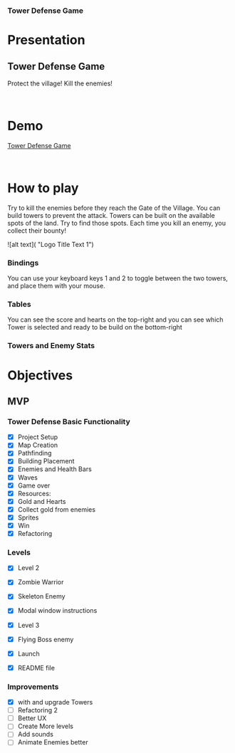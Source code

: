 <!-- @format -->

### Tower Defense Game

# Presentation

## Tower Defense Game

Protect the village! Kill the enemies!

<br>

# Demo

[Tower Defense Game](https://gtildis.github.io/Tower-Defense-Dom/)

<br>

# How to play

Try to kill the enemies before they reach the Gate of the Village.
You can build towers to prevent the attack. Towers can be built on the available spots of the land. Try to find those spots. Each time you kill an enemy, you collect their bounty!

![alt text]( "Logo Title Text 1")

### Bindings

You can use your keyboard keys 1 and 2 to toggle between the two towers, and place them with your mouse.

### Tables

You can see the score and hearts on the top-right and you can see which Tower is selected and ready to be build on the bottom-right

### Towers and Enemy Stats

# Objectives

## MVP

### Tower Defense Basic Functionality

- [x] Project Setup <br>
- [x] Map Creation <br>
- [x] Pathfinding<br>
- [x] Building Placement<br>
- [x] Enemies and Health Bars<br>
- [x] Waves<br>
- [x] Game over<br>
- [x] Resources:<br>
- [x] Gold and Hearts <br>
- [x] Collect gold from enemies <br>
- [x] Sprites<br>
- [x] Win<br>
- [x] Refactoring<br>

### Levels

- [x] Level 2<br>
- [x] Zombie Warrior<br>
- [x] Skeleton Enemy <br>
- [x] Modal window instructions<br>
- [x] Level 3<br>
- [x] Flying Boss enemy<br>

- [x] Launch<br>
- [x] README file<br>

### Improvements

- [x] with and upgrade Towers <br>
- [ ] Refactoring 2 <br>
- [ ] Better UX <br>
- [ ] Create More levels <br>
- [ ] Add sounds <br>
- [ ] Animate Enemies better <br>
